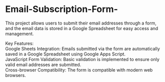 # Email-Subscription-Form-
This project allows users to submit their email addresses through a form, and the email data is stored in a Google Spreadsheet for easy access and management.
<br>

Key Features:<br>
Google Sheets Integration: Emails submitted via the form are automatically saved in a Google Spreadsheet using Google Apps Script.<br>
JavaScript Form Validation: Basic validation is implemented to ensure only valid email addresses are submitted.<br>
Cross-browser Compatibility: The form is compatible with modern web browsers.<br>

